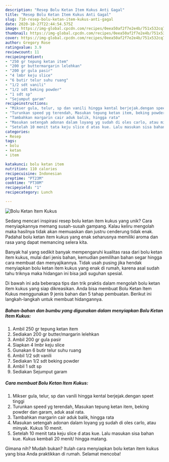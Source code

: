 ```yaml
---
description: "Resep Bolu Ketan Item Kukus Anti Gagal"
title: "Resep Bolu Ketan Item Kukus Anti Gagal"
slug: 710-resep-bolu-ketan-item-kukus-anti-gagal
date: 2020-10-27T22:44:54.575Z
image: https://img-global.cpcdn.com/recipes/0eea50af2f7e2e4b/751x532cq70/bolu-ketan-item-kukus-foto-resep-utama.jpg
thumbnail: https://img-global.cpcdn.com/recipes/0eea50af2f7e2e4b/751x532cq70/bolu-ketan-item-kukus-foto-resep-utama.jpg
cover: https://img-global.cpcdn.com/recipes/0eea50af2f7e2e4b/751x532cq70/bolu-ketan-item-kukus-foto-resep-utama.jpg
author: Gregory Rose
ratingvalue: 3.9
reviewcount: 11
recipeingredient:
- "250 gr tepung ketan item"
- "200 gr buttermargarin lelehkan"
- "200 gr gula pasir"
- "4 lmbr keju slice"
- "6 butir telur suhu ruang"
- "1/2 sdt vanili"
- "1/2 sdt beking powder"
- "1 sdt sp"
- "Sejumput garam"
recipeinstructions:
- "Mikser gula, telur, sp dan vanili hingga kental berjejak.dengan speet tinggi"
- "Turunkan speed yg terendah, Masukan tepung ketan item, beking powder dan garam, aduk asal rata."
- "Tambahkan margarin cair aduk balik, hingga rata"
- "Masukan setengah adonan dalam loyang yg sudah di oles carlo, atau minyak. Kukus 10 menit."
- "Setelah 10 menit tata keju slice d atas kue. Lalu masukan sisa bahan kue. Kukus kembali 20 menit/ hingga matang."
categories:
- Resep
tags:
- bolu
- ketan
- item

katakunci: bolu ketan item 
nutrition: 110 calories
recipecuisine: Indonesian
preptime: "PT23M"
cooktime: "PT30M"
recipeyield: "1"
recipecategory: Lunch

---
```



![Bolu Ketan Item Kukus](https://img-global.cpcdn.com/recipes/0eea50af2f7e2e4b/751x532cq70/bolu-ketan-item-kukus-foto-resep-utama.jpg)

Sedang mencari inspirasi resep bolu ketan item kukus yang unik? Cara menyiapkannya memang susah-susah gampang. Kalau keliru mengolah maka hasilnya tidak akan memuaskan dan justru cenderung tidak enak. Padahal bolu ketan item kukus yang enak seharusnya memiliki aroma dan rasa yang dapat memancing selera kita.



Banyak hal yang sedikit banyak mempengaruhi kualitas rasa dari bolu ketan item kukus, mulai dari jenis bahan, kemudian pemilihan bahan segar hingga cara membuat dan menyajikannya. Tidak usah pusing jika hendak menyiapkan bolu ketan item kukus yang enak di rumah, karena asal sudah tahu triknya maka hidangan ini bisa jadi suguhan spesial.


Di bawah ini ada beberapa tips dan trik praktis dalam mengolah bolu ketan item kukus yang siap dikreasikan. Anda bisa membuat Bolu Ketan Item Kukus menggunakan 9 jenis bahan dan 5 tahap pembuatan. Berikut ini langkah-langkah untuk membuat hidangannya.

<!--inarticleads1-->

##### Bahan-bahan dan bumbu yang digunakan dalam menyiapkan Bolu Ketan Item Kukus:

1. Ambil 250 gr tepung ketan item
1. Sediakan 200 gr butter/margarin lelehkan
1. Ambil 200 gr gula pasir
1. Siapkan 4 lmbr keju slice
1. Gunakan 6 butir telur suhu ruang
1. Ambil 1/2 sdt vanili
1. Sediakan 1/2 sdt beking powder
1. Ambil 1 sdt sp
1. Sediakan Sejumput garam




<!--inarticleads2-->

##### Cara membuat Bolu Ketan Item Kukus:

1. Mikser gula, telur, sp dan vanili hingga kental berjejak.dengan speet tinggi
1. Turunkan speed yg terendah, Masukan tepung ketan item, beking powder dan garam, aduk asal rata.
1. Tambahkan margarin cair aduk balik, hingga rata
1. Masukan setengah adonan dalam loyang yg sudah di oles carlo, atau minyak. Kukus 10 menit.
1. Setelah 10 menit tata keju slice d atas kue. Lalu masukan sisa bahan kue. Kukus kembali 20 menit/ hingga matang.




Gimana nih? Mudah bukan? Itulah cara menyiapkan bolu ketan item kukus yang bisa Anda praktikkan di rumah. Selamat mencoba!
